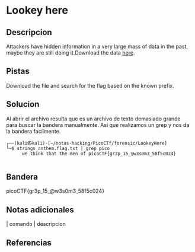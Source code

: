 
# Lookey here

## Descripcion
Attackers have hidden information in a very large mass of data in the past, maybe they are still doing it.Download the data [here](https://artifacts.picoctf.net/c/125/anthem.flag.txt).
## Pistas
Download the file and search for the flag based on the known prefix.
## Solucion
Al abrir el archivo resulta que es un archivo de texto demasiado grande para buscar la bandera manualmente. Asi que realizamos un grep y nos da la bandera facilmente.

```bash()                                                                                                                   
┌──(kali㉿kali)-[~/notas-hacking/PicoCTf/forensic/LookeyHere]
└─$ strings anthem.flag.txt | grep pico                    
      we think that the men of picoCTF{gr3p_15_@w3s0m3_58f5c024}
                                                                   
```

## Bandera

picoCTF{gr3p_15_@w3s0m3_58f5c024}

## Notas adicionales

| comando | descripcion

## Referencias
